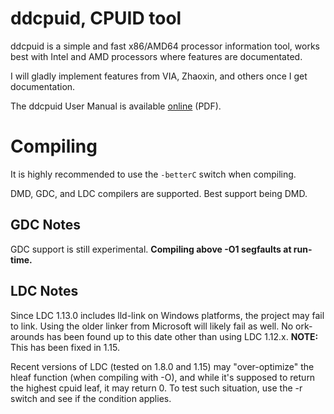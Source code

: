 # ddcpuid, CPUID tool

ddcpuid is a simple and fast x86/AMD64 processor information tool, works best
with Intel and AMD processors where features are documentated.

I will gladly implement features from VIA, Zhaoxin, and others once I get
documentation.

The ddcpuid User Manual is available
[online](https://dd86k.space/docs/ddcpuid-manual.pdf) (PDF).

# Compiling

It is highly recommended to use the `-betterC` switch when compiling.

DMD, GDC, and LDC compilers are supported. Best support being DMD.

## GDC Notes

GDC support is still experimental. **Compiling above -O1 segfaults at run-time.**

## LDC Notes

Since LDC 1.13.0 includes lld-link on Windows platforms, the project may fail
to link. Using the older linker from Microsoft will likely fail as well. No 
ork-arounds has been found up to this date other than using LDC 1.12.x.
**NOTE:** This has been fixed in 1.15.

Recent versions of LDC (tested on 1.8.0 and 1.15) may "over-optimize" the hleaf
function (when compiling with -O), and while it's supposed to return the
highest cpuid leaf, it may return 0. To test such situation, use the -r switch
and see if the condition applies.